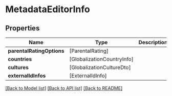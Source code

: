 # MetadataEditorInfo

## Properties
Name | Type | Description | Notes
------------ | ------------- | ------------- | -------------
**parentalRatingOptions** | [ParentalRating] |  | [optional] 
**countries** | [GlobalizationCountryInfo] |  | [optional] 
**cultures** | [GlobalizationCultureDto] |  | [optional] 
**externalIdInfos** | [ExternalIdInfo] |  | [optional] 

[[Back to Model list]](../README.md#documentation-for-models) [[Back to API list]](../README.md#documentation-for-api-endpoints) [[Back to README]](../README.md)


